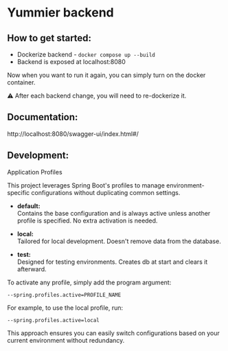 # Yummier backend

## How to get started:
- Dockerize backend - `docker compose up --build`
- Backend is exposed at localhost:8080

Now when you want to run it again, you can simply turn on the docker container. 

⚠️ After each backend change, you will need to re-dockerize it.

## Documentation:
http://localhost:8080/swagger-ui/index.html#/


## Development:
Application Profiles

This project leverages Spring Boot's profiles to manage environment-specific configurations without duplicating common settings.

- **default:**  
  Contains the base configuration and is always active unless another profile is specified. No extra activation is needed.

- **local:**  
  Tailored for local development. Doesn't remove data from the database.

- **test:**  
  Designed for testing environments. Creates db at start and clears it afterward.

To activate any profile, simply add the program argument:

`--spring.profiles.active=PROFILE_NAME`

For example, to use the local profile, run:

`--spring.profiles.active=local`

This approach ensures you can easily switch configurations based on your current environment without redundancy.